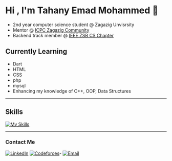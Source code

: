 # Hi , I'm Tahany Emad Mohammed 👋
- 2nd year computer science student @ Zagazig Unvisrsity
- Mentor @ [ICPC Zagazig Community](https://icpczagazig.org/)
- Backend track member @ [IEEE ZSB CS Chapter](https://ieee.org.eg/zagazig/)

## Currently Learning
- Dart
- HTML
- CSS
- php
- mysql
- Enhancing my knowledge of C++, OOP, Data Structures

---

## Skills 
[![My Skills](https://skillicons.dev/icons?i=cpp,dart,html,css,php,mysql&perline=3)](https://skillicons.dev)


---

### Contact Me 
[![LinkedIn](https://img.shields.io/badge/LinkedIn-%230A66C2.svg?style=for-the-badge&logo=linkedin&logoColor=white)](https://www.linkedin.com/in/tahany-emad-1637072b0?utm_source=share&utm_campaign=share_via&utm_content=profile&utm_medium=android_app ) 
[![Codeforces](https://img.shields.io/badge/Codeforces-%231F8ACB.svg?style=for-the-badge&logo=codeforces&logoColor=white)](https://codeforces.com/profile/Tahany_)-
[![Email](https://img.shields.io/badge/Email-D14836?style=for-the-badge&logo=gmail&logoColor=white)](mailto:tahanyemad30@gmail.com)  
